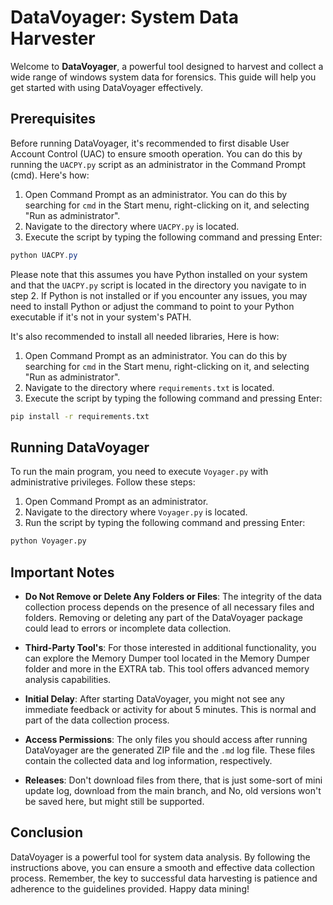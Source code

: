 # DataVoyager: System Data Harvester

Welcome to **DataVoyager**, a powerful tool designed to harvest and collect a wide range of windows system data for forensics. This guide will help you get started with using DataVoyager effectively.

## Prerequisites

Before running DataVoyager, it's recommended to first disable User Account Control (UAC) to ensure smooth operation. You can do this by running the `UACPY.py` script as an administrator in the Command Prompt (cmd). Here's how:

1. Open Command Prompt as an administrator. You can do this by searching for `cmd` in the Start menu, right-clicking on it, and selecting "Run as administrator".
2. Navigate to the directory where `UACPY.py` is located.
3. Execute the script by typing the following command and pressing Enter:

```powershell
python UACPY.py
```

Please note that this assumes you have Python installed on your system and that the `UACPY.py` script is located in the directory you navigate to in step 2. If Python is not installed or if you encounter any issues, you may need to install Python or adjust the command to point to your Python executable if it's not in your system's PATH.

It's also recommended to install all needed libraries, Here is how:

1. Open Command Prompt as an administrator. You can do this by searching for `cmd` in the Start menu, right-clicking on it, and selecting "Run as administrator".
2. Navigate to the directory where `requirements.txt` is located.
3. Execute the script by typing the following command and pressing Enter:

```cmd
pip install -r requirements.txt
```

## Running DataVoyager

To run the main program, you need to execute `Voyager.py` with administrative privileges. Follow these steps:

1. Open Command Prompt as an administrator.
2. Navigate to the directory where `Voyager.py` is located.
3. Run the script by typing the following command and pressing Enter:

```cmd
python Voyager.py
```

## Important Notes

- **Do Not Remove or Delete Any Folders or Files**: The integrity of the data collection process depends on the presence of all necessary files and folders. Removing or deleting any part of the DataVoyager package could lead to errors or incomplete data collection.

- **Third-Party Tool's**: For those interested in additional functionality, you can explore the Memory Dumper tool located in the Memory Dumper folder and more in the EXTRA tab. This tool offers advanced memory analysis capabilities.

- **Initial Delay**: After starting DataVoyager, you might not see any immediate feedback or activity for about 5 minutes. This is normal and part of the data collection process.

- **Access Permissions**: The only files you should access after running DataVoyager are the generated ZIP file and the `.md` log file. These files contain the collected data and log information, respectively.

- **Releases**: Don't download files from there, that is just some-sort of mini update log, download from the main branch, and No, old versions won't be saved here, but might still be supported.

## Conclusion

DataVoyager is a powerful tool for system data analysis. By following the instructions above, you can ensure a smooth and effective data collection process. Remember, the key to successful data harvesting is patience and adherence to the guidelines provided. Happy data mining!
